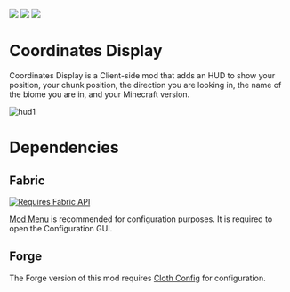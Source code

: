 [![](http://cf.way2muchnoise.eu/full_coordinates-display_downloads.svg?badge_style=for_the_badge)](https://www.curseforge.com/minecraft/mc-mods/coordinates-display) [![](https://raw.githubusercontent.com/Boxadactle/coordinates-display/03d6faccdf955cb040012c252b57703435602a19/img/wiki.svg)](https://github.com/Boxadactle/coordinates-display/wiki) [![](https://raw.githubusercontent.com/Boxadactle/coordinates-display/c47768fbc605863978b6c88ca3c4fcac4a5885da/img/github.svg)](https://github.com/Boxadactle/coordinates-display)
# Coordinates Display

Coordinates Display is a Client-side mod that adds an HUD to show your position, your chunk position, the direction you are looking in, the name of the biome you are in, and your Minecraft version.

![hud1](https://github.com/Boxadactle/coordinates-display/blob/main/img/hud1.png?raw=true)

# Dependencies

## Fabric

[![Requires Fabric API](https://i.imgur.com/Ol1Tcf8.png)](https://www.curseforge.com/minecraft/mc-mods/fabric-api)

[Mod Menu](https://www.curseforge.com/minecraft/mc-mods/modmenu/) is recommended for configuration purposes. It is required to open the Configuration GUI.

## Forge

The Forge version of this mod requires [Cloth Config](https://www.curseforge.com/minecraft/mc-mods/cloth-config) for configuration.
